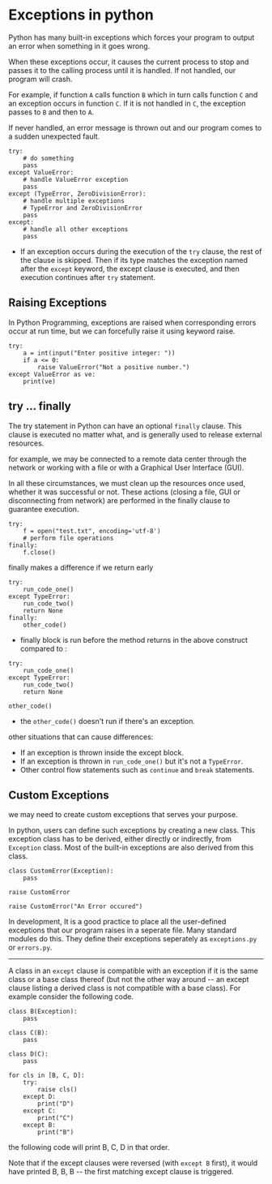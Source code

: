 Exceptions in python
====================

Python has many built-in exceptions which forces your program to output
an error when something in it goes wrong.

When these exceptions occur, it causes the current process to stop and
passes it to the calling process until it is handled. If not handled,
our program will crash.

For example, if function `A` calls function `B` which in turn calls
function `C` and an exception occurs in function `C`. If it is not
handled in `C`, the exception passes to `B` and then to `A`.

If never handled, an error message is thrown out and our program comes
to a sudden unexpected fault.

``` {.python}
try:
    # do something
    pass
except ValueError:
    # handle ValueError exception
    pass
except (TypeError, ZeroDivisionError):
    # handle multiple exceptions
    # TypeError and ZeroDivisionError
    pass
except:
    # handle all other exceptions
    pass

```

-   If an exception occurs during the execution of the `try` clause, the
    rest of the clause is skipped. Then if its type matches the
    exception named after the `except` keyword, the except clause is
    executed, and then execution continues after `try` statement.

Raising Exceptions
------------------

In Python Programming, exceptions are raised when corresponding errors
occur at run time, but we can forcefully raise it using keyword raise.

``` {.python}
try:
    a = int(input("Enter positive integer: "))
    if a <= 0:
        raise ValueError("Not a positive number.")
except ValueError as ve:
    print(ve)
```

try ... finally
---------------

The try statement in Python can have an optional `finally` clause. This
clause is executed no matter what, and is generally used to release
external resources.

for example, we may be connected to a remote data center through the
network or working with a file or with a Graphical User Interface (GUI).

In all these circumstances, we must clean up the resources once used,
whether it was successful or not. These actions (closing a file, GUI or
disconnecting from network) are performed in the finally clause to
guarantee execution.

``` {.python}
try:
    f = open("test.txt", encoding='utf-8')
    # perform file operations
finally:
    f.close()
```

finally makes a difference if we return early

``` {.python}
try:
    run_code_one()
except TypeError:
    run_code_two()
    return None
finally:
    other_code()
```

-   finally block is run before the method returns in the above
    construct compared to :

``` {.python}
try:
    run_code_one()
except TypeError:
    run_code_two()
    return None

other_code()
```

-   the `other_code()` doesn\'t run if there\'s an exception.

other situations that can cause differences:

-   If an exception is thrown inside the except block.
-   If an exception is thrown in `run_code_one()` but it\'s not a
    `TypeError`.
-   Other control flow statements such as `continue` and `break`
    statements.

Custom Exceptions
-----------------

we may need to create custom exceptions that serves your purpose.

In python, users can define such exceptions by creating a new class.
This exception class has to be derived, either directly or indirectly,
from `Exception` class. Most of the built-in exceptions are also derived
from this class.

``` {.python}
class CustomError(Exception):
    pass

raise CustomError

raise CustomError("An Error occured")
```

In development, It is a good practice to place all the user-defined
exceptions that our program raises in a seperate file. Many standard
modules do this. They define their exceptions seperately as
`exceptions.py` or `errors.py`.

------------------------------------------------------------------------

A class in an `except` clause is compatible with an exception if it is
the same class or a base class thereof (but not the other way around --
an except clause listing a derived class is not compatible with a base
class). For example consider the following code.

``` {.python}
class B(Exception):
    pass

class C(B):
    pass

class D(C):
    pass

for cls in [B, C, D]:
    try:
        raise cls()
    except D:
        print("D")
    except C:
        print("C")
    except B:
        print("B")
```

the following code will print B, C, D in that order.

Note that if the except clauses were reversed (with `except B` first),
it would have printed B, B, B -- the first matching except clause is
triggered.
